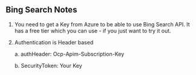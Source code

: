 ## Bing Search Notes

1. You need to get a Key from Azure to be able to use Bing Search API. It has a free tier which you can use - if you just want to try it out.

2. Authentication is Header based

	a. authHeader:  Ocp-Apim-Subscription-Key 
	
	b. SecurityToken: Your Key
	